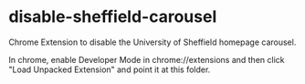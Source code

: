 disable-sheffield-carousel
==========================

Chrome Extension to disable the University of Sheffield homepage carousel.

In chrome, enable Developer Mode in chrome://extensions and then click "Load Unpacked Extension" and point it
at this folder. 
